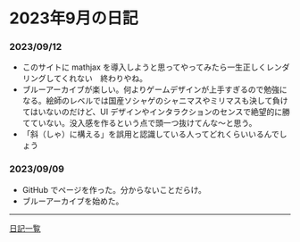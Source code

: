 # 2023年9月の日記

### 2023/09/12
* このサイトに mathjax を導入しようと思ってやってみたら一生正しくレンダリングしてくれない　終わりやね。
* ブルーアーカイブが楽しい。何よりゲームデザインが上手すぎるので勉強になる。絵師のレベルでは国産ソシャゲのシャニマスやミリマスも決して負けてはいないのだけど、UI デザインやインタラクションのセンスで絶望的に勝てていない。没入感を作るという点で頭一つ抜けてんな〜と思う。
* 「斜（しゃ）に構える」を誤用と認識している人ってどれくらいいるんでしょう

### 2023/09/09
* GitHub でページを作った。分からないことだらけ。
* ブルーアーカイブを始めた。

---
[日記一覧](index.md/)
